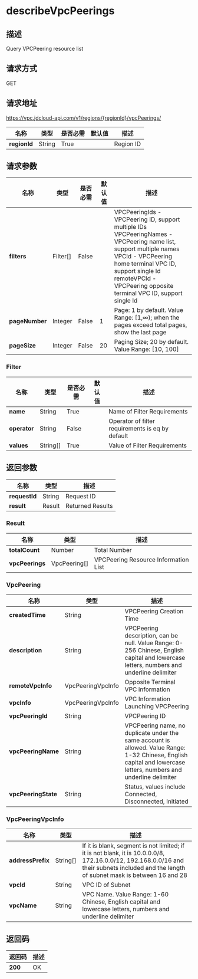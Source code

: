 # describeVpcPeerings


## 描述
Query VPCPeering resource list

## 请求方式
GET

## 请求地址
https://vpc.jdcloud-api.com/v1/regions/{regionId}/vpcPeerings/

|名称|类型|是否必需|默认值|描述|
|---|---|---|---|---|
|**regionId**|String|True| |Region ID|

## 请求参数
|名称|类型|是否必需|默认值|描述|
|---|---|---|---|---|
|**filters**|Filter[]|False| |VPCPeeringIds - VPCPeering ID, support multiple IDs<br>VPCPeeringNames - VPCPeering name list, support multiple names<br>VPCId	- VPCPeering home terminal VPC ID, support single Id<br>remoteVPCId - VPCPeering opposite terminal VPC ID, support single Id<br>|
|**pageNumber**|Integer|False|1|Page: 1 by default. Value Range: [1,∞); when the pages exceed total pages, show the last page|
|**pageSize**|Integer|False|20|Paging Size; 20 by default. Value Range: [10, 100]|

### Filter
|名称|类型|是否必需|默认值|描述|
|---|---|---|---|---|
|**name**|String|True| |Name of Filter Requirements|
|**operator**|String|False| |Operator of filter requirements is eq by default|
|**values**|String[]|True| |Value of Filter Requirements|

## 返回参数
|名称|类型|描述|
|---|---|---|
|**requestId**|String|Request ID|
|**result**|Result|Returned Results|

### Result
|名称|类型|描述|
|---|---|---|
|**totalCount**|Number|Total Number|
|**vpcPeerings**|VpcPeering[]|VPCPeering Resource Information List|
### VpcPeering
|名称|类型|描述|
|---|---|---|
|**createdTime**|String|VPCPeering Creation Time|
|**description**|String|VPCPeering description, can be null. Value Range: 0-256 Chinese, English capital and lowercase letters, numbers and underline delimiter|
|**remoteVpcInfo**|VpcPeeringVpcInfo|Opposite Terminal VPC information|
|**vpcInfo**|VpcPeeringVpcInfo|VPC Information Launching VPCPeering|
|**vpcPeeringId**|String|VPCPeering ID|
|**vpcPeeringName**|String|VPCPeering name, no duplicate under the same account is allowed. Value Range: 1-32 Chinese, English capital and lowercase letters, numbers and underline delimiter|
|**vpcPeeringState**|String|Status, values include Connected, Disconnected, Initiated|
### VpcPeeringVpcInfo
|名称|类型|描述|
|---|---|---|
|**addressPrefix**|String[]|If it is blank, segment is not limited; if it is not blank, it is 10.0.0.0/8, 172.16.0.0/12, 192.168.0.0/16 and their subnets included and the length of subnet mask is between 16 and 28|
|**vpcId**|String|VPC ID of Subnet|
|**vpcName**|String|VPC Name. Value Range: 1-60 Chinese, English capital and lowercase letters, numbers and underline delimiter|

## 返回码
|返回码|描述|
|---|---|
|**200**|OK|
